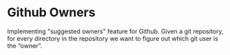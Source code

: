 # Github Owners

Implementing "suggested owners" feature for Github. Given a git repository, for every directory in the repository we want to figure out which git user is the “owner”.
